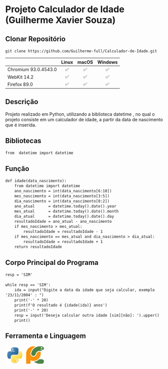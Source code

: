 # Projeto Calculador de Idade (Guilherme Xavier Souza)

## Clonar Repositório
```
git clone https://github.com/Guilherme-full/Calculador-de-Idade.git
```

|          | Linux | macOS | Windows |
|   :---   | :---: | :---: | :---:   |
| Chromium <!-- GEN:chromium-version -->93.0.4543.0<!-- GEN:stop --> | :white_check_mark: | :white_check_mark: | :white_check_mark: |
| WebKit <!-- GEN:webkit-version -->14.2<!-- GEN:stop --> | :white_check_mark: | :white_check_mark: | :white_check_mark: |
| Firefox <!-- GEN:firefox-version -->89.0<!-- GEN:stop --> | :white_check_mark: | :white_check_mark: | :white_check_mark: |

## Descrição

Projeto realizado em Python, utilizando a biblioteca datetime , no qual o projeto consiste em um calculador de idade,
a partir da data de nascimento que é inserida.


## Bibliotecas 

```
from  datetime import datetime
```

## Função
```
def idade(data_nascimento):
    from datetime import datetime
    ano_nascimento = int(data_nascimento[6:10])
    mes_nascimento = int(data_nascimento[3:5])
    dia_nascimento = int(data_nascimento[0:2])
    ano_atual      = datetime.today().date().year
    mes_atual      = datetime.today().date().month
    dia_atual      = datetime.today().date().day
    resultadoIdade = ano_atual - ano_nascimento
    if mes_nascimento > mes_atual:
        resultadoIdade = resultadoIdade - 1
    if mes_nascimento == mes_atual and dia_nascimento > dia_atual:
        resultadoIdade = resultadoIdade + 1
    return resultadoIdade
```

## Corpo Principal do Programa
```
resp = 'SIM'

while resp == 'SIM':
    ida = input("Digite a data da idade que seja calcular, exemplo '23/11/2004' : ")
    print('-' * 20)
    print(f'O resultado é {idade(ida)} anos')
    print('-' * 20)
    resp = input('Deseja calcular outra idade [sim][não]: ').upper()
    print()
```

## Ferramenta e Linguagem
<img align="center"  alt="Python" heigth= "40" width ="60" src="https://raw.githubusercontent.com/devicons/devicon/master/icons/python/python-original.svg"></img>
<img align="center"  alt="Pycharm" heigth= "40" width ="60" src="https://raw.githubusercontent.com/devicons/devicon/master/icons/pycharm/pycharm-original.svg"></img>

